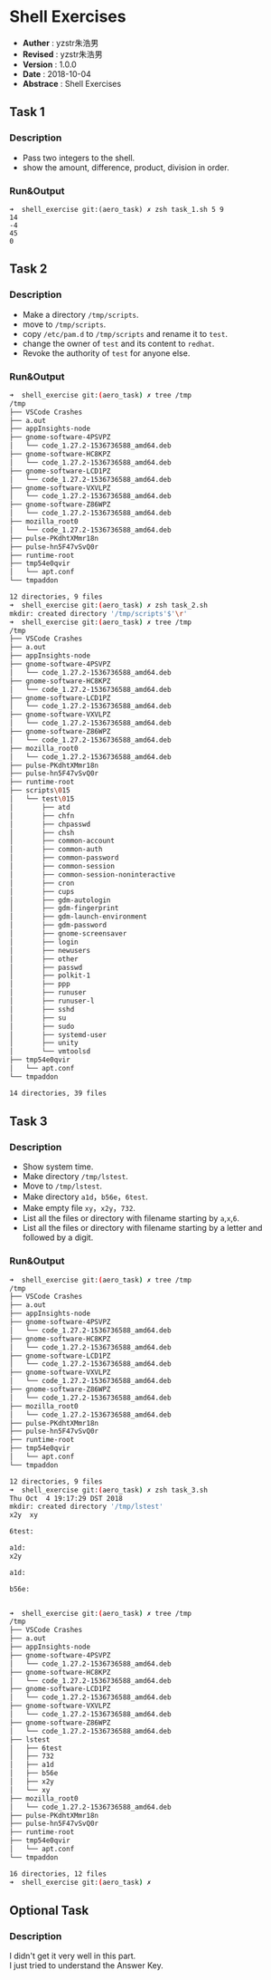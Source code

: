 # Shell Exercises
- **Auther** : yzstr朱浩男
- **Revised** : yzstr朱浩男
- **Version** : 1.0.0
- **Date** : 2018-10-04
- **Abstrace** : Shell Exercises

## Task 1
### Description
- Pass two integers to the shell.
- show the amount, difference, product, division in order.
### Run&Output
```
➜  shell_exercise git:(aero_task) ✗ zsh task_1.sh 5 9
14
-4
45
0
```
## Task 2
### Description
- Make a directory `/tmp/scripts`.
- move to `/tmp/scripts`.
- copy `/etc/pam.d` to `/tmp/scripts` and rename it to `test`.
- change the owner of `test` and its content to `redhat`.
- Revoke the authority of `test` for anyone else.
### Run&Output
``` bash
➜  shell_exercise git:(aero_task) ✗ tree /tmp
/tmp
├── VSCode Crashes
├── a.out
├── appInsights-node
├── gnome-software-4PSVPZ
│   └── code_1.27.2-1536736588_amd64.deb
├── gnome-software-HC8KPZ
│   └── code_1.27.2-1536736588_amd64.deb
├── gnome-software-LCD1PZ
│   └── code_1.27.2-1536736588_amd64.deb
├── gnome-software-VXVLPZ
│   └── code_1.27.2-1536736588_amd64.deb
├── gnome-software-Z86WPZ
│   └── code_1.27.2-1536736588_amd64.deb
├── mozilla_root0
│   └── code_1.27.2-1536736588_amd64.deb
├── pulse-PKdhtXMmr18n
├── pulse-hn5F47vSvQ0r
├── runtime-root
├── tmp54e0qvir
│   └── apt.conf
└── tmpaddon

12 directories, 9 files
➜  shell_exercise git:(aero_task) ✗ zsh task_2.sh
mkdir: created directory '/tmp/scripts'$'\r'
➜  shell_exercise git:(aero_task) ✗ tree /tmp
/tmp
├── VSCode Crashes
├── a.out
├── appInsights-node
├── gnome-software-4PSVPZ
│   └── code_1.27.2-1536736588_amd64.deb
├── gnome-software-HC8KPZ
│   └── code_1.27.2-1536736588_amd64.deb
├── gnome-software-LCD1PZ
│   └── code_1.27.2-1536736588_amd64.deb
├── gnome-software-VXVLPZ
│   └── code_1.27.2-1536736588_amd64.deb
├── gnome-software-Z86WPZ
│   └── code_1.27.2-1536736588_amd64.deb
├── mozilla_root0
│   └── code_1.27.2-1536736588_amd64.deb
├── pulse-PKdhtXMmr18n
├── pulse-hn5F47vSvQ0r
├── runtime-root
├── scripts\015
│   └── test\015
│       ├── atd
│       ├── chfn
│       ├── chpasswd
│       ├── chsh
│       ├── common-account
│       ├── common-auth
│       ├── common-password
│       ├── common-session
│       ├── common-session-noninteractive
│       ├── cron
│       ├── cups
│       ├── gdm-autologin
│       ├── gdm-fingerprint
│       ├── gdm-launch-environment
│       ├── gdm-password
│       ├── gnome-screensaver
│       ├── login
│       ├── newusers
│       ├── other
│       ├── passwd
│       ├── polkit-1
│       ├── ppp
│       ├── runuser
│       ├── runuser-l
│       ├── sshd
│       ├── su
│       ├── sudo
│       ├── systemd-user
│       ├── unity
│       └── vmtoolsd
├── tmp54e0qvir
│   └── apt.conf
└── tmpaddon

14 directories, 39 files
```


## Task 3
### Description
- Show system time.
- Make directory `/tmp/lstest`.
- Move to `/tmp/lstest`.
- Make directory `a1d`，`b56e`，`6test`.
- Make empty file `xy`，`x2y`，`732`.
- List all the files or directory with filename starting by `a`,`x`,`6`.
- List all the files or directory with filename starting by a letter and followed by a digit.

### Run&Output
```bash
➜  shell_exercise git:(aero_task) ✗ tree /tmp
/tmp
├── VSCode Crashes
├── a.out
├── appInsights-node
├── gnome-software-4PSVPZ
│   └── code_1.27.2-1536736588_amd64.deb
├── gnome-software-HC8KPZ
│   └── code_1.27.2-1536736588_amd64.deb
├── gnome-software-LCD1PZ
│   └── code_1.27.2-1536736588_amd64.deb
├── gnome-software-VXVLPZ
│   └── code_1.27.2-1536736588_amd64.deb
├── gnome-software-Z86WPZ
│   └── code_1.27.2-1536736588_amd64.deb
├── mozilla_root0
│   └── code_1.27.2-1536736588_amd64.deb
├── pulse-PKdhtXMmr18n
├── pulse-hn5F47vSvQ0r
├── runtime-root
├── tmp54e0qvir
│   └── apt.conf
└── tmpaddon

12 directories, 9 files
➜  shell_exercise git:(aero_task) ✗ zsh task_3.sh
Thu Oct  4 19:17:29 DST 2018
mkdir: created directory '/tmp/lstest'
x2y  xy

6test:

a1d:
x2y

a1d:

b56e:


➜  shell_exercise git:(aero_task) ✗ tree /tmp
/tmp
├── VSCode Crashes
├── a.out
├── appInsights-node
├── gnome-software-4PSVPZ
│   └── code_1.27.2-1536736588_amd64.deb
├── gnome-software-HC8KPZ
│   └── code_1.27.2-1536736588_amd64.deb
├── gnome-software-LCD1PZ
│   └── code_1.27.2-1536736588_amd64.deb
├── gnome-software-VXVLPZ
│   └── code_1.27.2-1536736588_amd64.deb
├── gnome-software-Z86WPZ
│   └── code_1.27.2-1536736588_amd64.deb
├── lstest
│   ├── 6test
│   ├── 732
│   ├── a1d
│   ├── b56e
│   ├── x2y
│   └── xy
├── mozilla_root0
│   └── code_1.27.2-1536736588_amd64.deb
├── pulse-PKdhtXMmr18n
├── pulse-hn5F47vSvQ0r
├── runtime-root
├── tmp54e0qvir
│   └── apt.conf
└── tmpaddon

16 directories, 12 files
➜  shell_exercise git:(aero_task) ✗
```

## Optional Task
### Description
I didn't get it very well in this part.  
I just tried to understand the Answer Key.